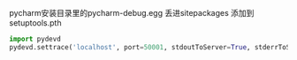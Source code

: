 pycharm安装目录里的pycharm-debug.egg
丢进sitepackages
添加到setuptools.pth


```python 
import pydevd
pydevd.settrace('localhost', port=50001, stdoutToServer=True, stderrToServer=True)
```